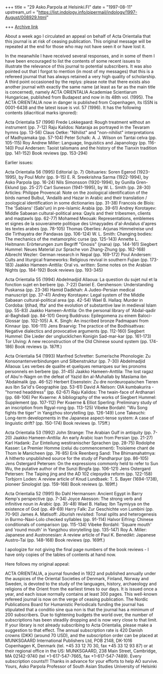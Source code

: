 +++
title = "29 Asko.Parpola at Helsinki.FI"
date = "1997-08-11"
upstream_url = "https://list.indology.info/pipermail/indology/1997-August/008929.html"

+++
[Archive link](https://list.indology.info/pipermail/indology/1997-August/008929.html)

About a week ago I circulated an appeal on behalf of Acta Orientalia that
this journal is at risk of ceasing publication. This original message will
be repeated at the end for those who may not have seen it or have lost it.

In the meanwhile I have received several responses, and in some of them I
have been encouraged to list the contents of some recent issues to
illustrate the relevance of this journal to potential subscribers. It was
also pointed out that I forgot to mention (in most of my messages) that
this is a refereed journal that has always retained a very high quality of
scholarship. A third point occasioned by the replys: please note that there
exists also another journal with exactly the same name (at least as far as
the main title is concerned), namely ACTA ORIENTALIA Academiae Scientiarum
Hungaricae, published from Budapest and now in its 48th vol. (1995). The
ACTA ORIENTALIA now in danger is published from Copenhagen, its ISSN is
0001-6438 and the latest issue is vol. 57 (1996). It has the following
contents (diacritical marks ignored):


Acta Orientalia 57 (1996)
Frede Lokkegaard: Rough treatment without an instrument (pp. 7-12)
Raju Kalidos: Nataraja as portrayed in the Tevaram hymns (pp. 13-56)
Claus Oetke: "Nihilist" and "non-nihilist" interpretations of Madhyamaka
(pp. 57-104)
Peter Schalk: A. J. Wilson on Tantai celva (pp. 105-115)
Roy Andrew Miller: Language, linguistics and Japanology (pp. 116-140)
Poul Andersen: Taoist talismans and the history of the Tianxin tradition
(pp. 141-152)
Book reviews (pp. 153-294)

Earlier issues:

Acta Orientalia 56 (1995)
Editorial (p. 7)
Obituaries:
Soren Egerod (1923-1995), by Poul Mohr (pp. 9-15)
E. R. Sreekrishna Sarma (1922-1994), by Asko Parpola (pp. 16-24)
Nils Simonsson (1920-1994), by Gunilla Gren-Eklund (pp. 25-27)
Carl Suneson (1941-1995), by W. L. Smith (pp. 28-30)
Articles:
Philippe Provencal: Note on the zoological identification of the birds
named Bulbul, 'Andalib and Hazar in Arabic and their translation /
zoological identification in some dictionaries (pp. 31-38)
Francois de Blois: The 'Sabians' (Sabi'un) in pre-Islamic Arabia (pp. 39-61)
Andrey Korotayev: Middle Sabaean cultural-political area: Qayls and their
tribesmen, clients and maqtawIs (pp. 62-77)
Mohamed Meouak: Representations, emblemes et signes de la souverainete
politique des Umayyades d'al-Andalus d'apres les textes arabes (pp. 78-105)
Thomas Oberlies: Arjunas Himmelreise und die Tirthayatra der Pandavas (pp.
106-124)
W. L. Smith: Changing bodies: The mechanics of the metamorphic curse (pp.
125-143)
Annette L. Heitmann: Erörterungen zum Begriff "Gnosis" (jnana) (pp. 144-161)
Siegbert Hummel: Neues Material zur Sprache von Zhang-Zhung (pp. 162-168)
Albrecht Wezler: German research in Nepal (pp. 169-172)
Poul Andersen: Cults and liturgical frameworks: Religious revival in
southern Fujian (pp. 173-183)
Jaakko Hameen-Anttila: Oral vs. written: Some notes on the Arabian Nights
(pp. 184-192)
Book reviews (pp. 193-345)

Acta Orientalia 55 (1994)
Abdelmadjid Allaoua: La question du sujet nul et la fonction sujet en
berbere (pp. 7-22)
Daniel E. Gershenson: Understanding Puskansa (pp. 23-36)
Hamid Dadkhah: A Judeo-Persian medical manuscript (pp. 37-41)
Andrey Korotayev: Legal system of the Middle Sabaean cultural-political
area (pp. 42-54)
Wael B. Hallaq: Murder in Cordoba: Ijtihad, Ifta' and the evolution of
substantive law in medieval Islam (pp. 55-83)
Jaakko Hameen-Anttila: On the personal library of 'Abdal-qadir al-Baghdadi
(pp. 84-101)
Georg Buddruss: Epilegomena zu einem Baloci-Glossar (pp. 102-105)
A. K. Singh: An inscribed bronze Padmapani from Kinnaur (pp. 106-111)
Jens Braarvig: The practice of the Bodhisattvas: Negative dialectics and
provocative arguments (pp. 112-160)
Siegbert Hummel: Die Lieder der unglucklichen Konigin Sad-mar-kar (pp. 161-173)
Tor Ulving: A new reconstruction of the Old Chinese sound system (pp. 174-186)
Book reviews (p. 187ff.)

Acta Orientalia 54 (1993)
Manfred Schretter: Sumerische Phonologie: Zu Konsonantenverbindungen und
Silbenstruktur (pp. 7-30)
Abdelmadjid Allaoua: Les verbes de qualite et quelques remarques sur les
pronoms personnels en berbere (pp. 31-45)
Jaakko Hameen-Anttila: The lost ragaz of Abu'n-Nagm on the defeat of Yazid
ibn al-Muhallab by Maslama ibn 'Abdalmalik (pp. 46-52)
Herbert Eisenstein: Zu dre nordeuropaischen Tieren aus Ibn Sa'id's
Geographie (pp. 53-61)
David A Nelson: OIA kumbakurira - "horned headdress" (pp. 62-67)
Raju Kalidos: The twain-face of Ardhanari (pp. 68-106)
Per Kvaerne: A bibliography of the works of Siegbert Hummel: Supplement
(pp. 107-112)
Per Kvaerne & Elliot Sperling: Preliminary study of an inscription from
Rgyal-rong (pp. 113-125)
Vibeke Bordahl: "Wu Song fights the tiger" in Yangzhou storytelling (pp.
126-149)
Lone Takeuchi: Long-term developments in the Japanese aspect-tense system:
A case of linguistic drift? (pp. 150-174)
Book reviews (p. 175ff.)

Acta Orientalia 53 (1992)
John Strange: The Arabian Gulf in antiquity (pp. 7-20)
Jaakko Hameen-Anttila: An early Arabic loan from Persian (pp. 21-27)
Karl Hadank: Zur Einteilung westiranischer Sprachen (pp. 28-75)
Rodolphe Kasser: Le Premier Homme (celui du commencement): Troisieme chant
de Thom le Manicheen (pp. 76-85)
Erik Reenberg Sand: The Bhimamahatmya: A hitherto unpublished source for
the study of Pandharpur (pp. 86-105)
Jens Ostergard Petersen: On the expressions commonly held to refer to Sun
Wu, the putative author of the Sunzi Bingfa (pp. 106-121)
Jens Ostergard Petersen: The Taiping jing and the AD 102 clepsydra reform
(pp. 122-158)
Torbjorn Loden: A review article of Knud Lundbaek: T. S. Bayer (1694-1738),
pioneer Sinologist (pp. 159-168)
Book reviews (p. 169ff.)

Acta Orientalia 52 (1991)
Bo Dahl Hermansen: Ancient Egypt in Barry Kemp's perspective (pp. 7-34)
Joyce Akesson: The strong verb and infinitive noun in Arabic (pp. 35-48)
Wael B. Hallaq: Ibn Taymiyya on the existence of God (pp. 49-69)
Harry Falk: Zur Geschichte von Lumbini (pp. 70-90)
James A. Matisoff: Jiburish revisited: Tonal splits and heterogenesis in
Burmo-Naxi-Lolo checked syllables (pp. 91-114)
Halvor Eifring: Chinese conditionals of comparison (pp. 115-134)
Vibeke Bordahl: 'Square mouth' and 'round mouth' in Yangzhou storytelling
(pp. 135-147)
Roy A. Miller: Japanese and Austronesian: A review article of Paul K.
Benedikt: Japanese Austro-Tai (pp. 148-168)
Book reviews (pp. 169ff.)

I apologize for not giving the final page numbers of the book reviews - I
have only copies of the tables of contents at hand now.

Here follows my original appeal:

ACTA ORIENTALIA, a journal founded in 1922 and published annually under the
auspices of the Oriental Societies of Denmark, Finland, Norway and Sweden,
is devoted to the study of the languages, history, archaeology and
religions of the Orient from the earliest times to our days. It is issued
once a year, and each issue normally contains at least 300 pages. This
well-known refereed journal is now on the verge of ceasing publication. The
Nordic Publications Board for Humanistic Periodicals funding the journal
has
stipulated that a conditio sine qua non is that the journal has a minimum
of 200 subscribers. Due to tightening budgets the world over, the number of
subscriptions has been steadily dropping and is now very close to that
limit. If your library is not already subscribing to Acta Orientalia,
please make a suggestion to that effect. The annual subscription rate is
420 Danish crowns (DKK) (around 70 USD), and the subscription order can be
placed at MUNKSGAARD International Publishers Ltd, POB 2148, DK-1016
Copenhagen K, Denmark (tel. +45 33 12 70 30, fax +45 33 12 93 87) or at
their regional office in the US: MUNKSGAARD, 238 Main Street, Cambridge, MA
02142-9740 (tel +1-617-547-7665, fax +1-617-547-7489).  Every subscription
counts!!! Thanks in advance for your efforts to help AO survive. Yours,
Asko Parpola
Professor of South Asian Studies
University of Helsinki









